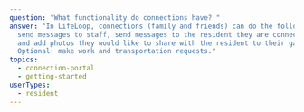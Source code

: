 ```yaml
---
question: "What functionality do connections have? "
answer: "In LifeLoop, connections (family and friends) can do the following:
  send messages to staff, send messages to the resident they are connected to
  and add photos they would like to share with the resident to their gallery.
  Optional: make work and transportation requests."
topics:
  - connection-portal
  - getting-started
userTypes:
  - resident
---
```

